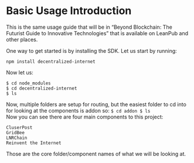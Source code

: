 # Basic Usage Introduction

This is the same usage guide that will be in “Beyond Blockchain: The Futurist Guide to Innovative Technologies” that is available on LeanPub and other places.

One way to get started is by installing the SDK. Let us start by running:

`npm install decentralized-internet`

Now let us:  
```
$ cd node_modules
$ cd decentralized-internet
$ ls
```
Now, multiple folders are setup for routing, but the easiest folder to cd into for looking at the components is addon so:
``
$ cd addon
$ ls
``  
Now you can see there are four main components to this project:

    CluserPost
    GridBee
    LNRChain
    Reinvent the Internet

Those are the core folder/component names of what we will be looking at.
